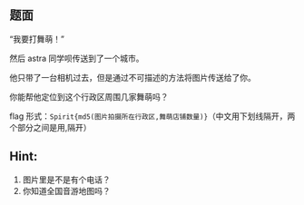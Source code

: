 ## 题面

“我要打舞萌！”

然后 astra 同学呗传送到了一个城市。

他只带了一台相机过去，但是通过不可描述的方法将图片传送给了你。

你能帮他定位到这个行政区周围几家舞萌吗？

flag 形式：`Spirit{md5(图片拍摄所在行政区,舞萌店铺数量)}`（中文用下划线隔开，两个部分之间是用,隔开）

## Hint:
1. 图片里是不是有个电话？
2. 你知道全国音游地图吗？
##